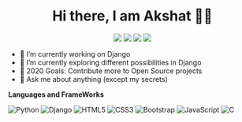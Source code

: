 <span align="center">
 <h1>Hi there, I am Akshat 👨‍💻 </h1>

[![](https://img.icons8.com/fluent/48/000000/instagram-new.png)](https://instagram.com/akshat_g_1903)
[![](https://img.icons8.com/fluent/48/000000/linkedin.png)](https://linkedin.com/in/akshat-g-1903)
[![](https://img.icons8.com/fluent/48/000000/facebook-new.png)](https://www.facebook.com/akshat.gupta.1460)
[![](https://img.icons8.com/windows/48/000000/hackerrank.png)](https://www.hackerrank.com/Akshat1903)

</span>

- 🔭 I’m currently working on Django
- 🌱 I’m currently exploring different possibilities in Django
- 🥅 2020 Goals: Contribute more to Open Source projects
- 💬 Ask me about anything (except my secrets)

**Languages and FrameWorks**

![Python](https://img.shields.io/badge/-Python-black?style=for-the-badge&logo=Python)
![Django](https://img.icons8.com/color/48/000000/django.png)
![HTML5](https://img.shields.io/badge/-HTML5-E34F26?style=for-the-badge&logo=html5&logoColor=white)
![CSS3](https://img.shields.io/badge/-CSS3-1572B6?style=for-the-badge&logo=css3)
![Bootstrap](https://img.shields.io/badge/-Bootstrap-563D7C?style=for-the-badge&logo=bootstrap)
![JavaScript](https://img.shields.io/badge/-JavaScript-black?style=for-the-badge&logo=javascript)
![C](https://img.shields.io/badge/-C-00599C?style=for-the-badge&logo=c)
